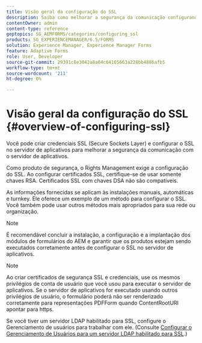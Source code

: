 ```yaml
---
title: Visão geral da configuração do SSL
description: Saiba como melhorar a segurança da comunicação configurando o SSL.
contentOwner: admin
content-type: reference
geptopics: SG_AEMFORMS/categories/configuring_ssl
products: SG_EXPERIENCEMANAGER/6.5/FORMS
solution: Experience Manager, Experience Manager Forms
feature: Adaptive Forms
role: User, Developer
source-git-commit: 29391c8e3042a8a04c64165663a228bb4886afb5
workflow-type: tm+mt
source-wordcount: '211'
ht-degree: 0%

---
```


# Visão geral da configuração do SSL {#overview-of-configuring-ssl}

Você pode criar credenciais SSL (Secure Sockets Layer) e configurar o SSL no servidor de aplicativos para melhorar a segurança da comunicação com o servidor de aplicativos.

Como produto de segurança, o Rights Management exige a configuração do SSL. Ao configurar certificados SSL, certifique-se de usar somente chaves RSA. Certificados SSL com chaves DSA não são compatíveis.

As informações fornecidas se aplicam às instalações manuais, automáticas e turnkey. Ele oferece um exemplo de um método para configurar o SSL. Você também pode usar outros métodos mais apropriados para sua rede ou organização.

>[!NOTE]
>
>É recomendável concluir a instalação, a configuração e a implantação dos módulos de formulários do AEM e garantir que os produtos estejam sendo executados corretamente antes de configurar o SSL no servidor de aplicativos.

>[!NOTE]
>
>Ao criar certificados de segurança SSL e credenciais, use os mesmos privilégios de conta de usuário que você usou para executar o servidor de aplicativos. Se o servidor de aplicativos for executado usando outros privilégios de usuário, o formulário poderá não ser renderizado corretamente para representações PDFForm quando ContentRootURI apontar para https.

Se você tiver um servidor LDAP habilitado para SSL, configure o Gerenciamento de usuários para trabalhar com ele. (Consulte [Configurar o Gerenciamento de Usuários para um servidor LDAP habilitado para SSL](/help/forms/using/admin-help/configure-user-management-ssl-enabled.md#configure-user-management-for-an-ssl-enabled-ldap-server).)
